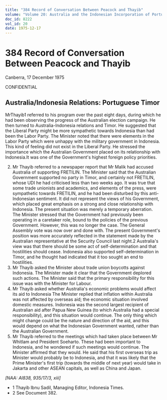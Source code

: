 ```yaml
---
title: "384 Record of Conversation Between Peacock and Thayib"
volume: "Volume 20: Australia and the Indonesian Incorporation of Portuguese Timor, 1974-1976"
doc_id: 8222
vol_id: 20
date: 1975-12-17
---
```


# 384 Record of Conversation Between Peacock and Thayib

Canberra, 17 December 1975

CONFIDENTIAL

## Australia/Indonesia Relations: Portuguese Timor

MrThayib1 referred to his program over the past eight days, during which he had been observing the progress of the Australian election campaign. He then turned to Australia-Indonesia relations and Timor. He suggested that the Liberal Party might be more sympathetic towards Indonesia than had been the Labor Party. The Minister noted that there were elements in the Labor Party which were unhappy with the military government in Indonesia. This kind of feeling did not exist in the Liberal Party. He stressed the importance which the Australian Government placed on its relationship with Indonesia.It was one of the Government's highest foreign policy priorities.

  2. Mr Thayib referred to a newspaper report that Mr Malik had accused Australia of supporting FRETILIN. The Minister said that the Australian Government supported no party in Timor, and certainly not FRETILIN, whose UDI he had criticised less than two weeks ago. It was true that some trade unionists and academics, and elements of the press, were sympathetic towards FRETILIN, and he had been disturbed by this anti-Indonesian sentiment. It did not represent the views of his Government, which placed great emphasis on a strong and close relationship with Indonesia. The present situation was merely a temporary aberration. The Minister stressed that the Government had previously been operating in a caretaker role, bound to the policies of the previous Government. However, this was no longer the case. The General Assembly vote was now over and done with. The present Government's position was more accurately reflected in the statement made by the Australian representative at the Security Council last night.2 Australia's view was that there should be some act of self-determination and that hostilities should cease. Indonesia also supported self-determination in Timor, and he thought had indicated that it too sought an end to hostilities.
  3. Mr Thayib asked the Minister about trade union boycotts against Indonesia. The Minister made it clear that the Government deplored such actions. The Minister said that the primary responsibility for this issue was with the Minister for Labour.
  4. Mr Thayib asked whether Australia's economic problems would affect its aid to Indonesia The Minister replied that inflation within Australia was not affected by overseas aid; the economic situation involved domestic measures. Indonesia was the second largest recipient of Australian aid after Papua New Guinea (to which Australia had a special responsibility), and this situation would continue. The only thing which might change could be the nature and direction of the aid, and this would depend on what the Indonesian Government wanted, rather than the Australian Government.
  5. Mr Thayib referred to the meetings which had taken place between Mr Whitlam and President Soeharto. These had been important to Indonesia, and he wondered if such meetings would continue. The Minister affirmed that they would. He said that his first overseas trip as Minister would probably be to Indonesia, and that it was likely that the Prime Minister's first trip (towards the middle of next year) would take in Jakarta and other ASEAN capitals, as well as China and Japan.



_[NAA: Al838, 935/17/3, xiii]_

  * 1 Thayib lbnu Sadil, Managing Editor, Indonesia Times.
  * 2 See Document 382.


